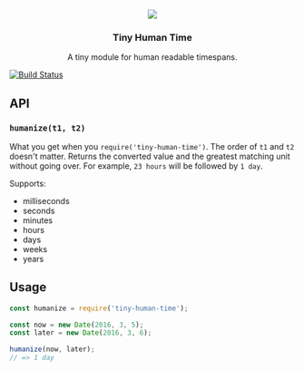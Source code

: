 <h3 align="center">
  <img src="http://i.giphy.com/DluPT7dZ0uXg4.gif">
</h3>

<h3 align="center">Tiny Human Time</h3>

<p align="center">
  A tiny module for human readable timespans.
</p>

[![Build Status](https://travis-ci.org/danasilver/tiny-human-time.svg?branch=master)](https://travis-ci.org/danasilver/tiny-human-time)

## API

### `humanize(t1, t2)`

What you get when you `require('tiny-human-time')`. The order of `t1` and `t2`
doesn't matter. Returns the converted value and the greatest matching unit
without going over. For example, `23 hours` will be followed by `1 day`.

Supports:

 - milliseconds
 - seconds
 - minutes
 - hours
 - days
 - weeks
 - years

## Usage

```js
const humanize = require('tiny-human-time');

const now = new Date(2016, 3, 5);
const later = new Date(2016, 3, 6);

humanize(now, later);
// => 1 day
```
